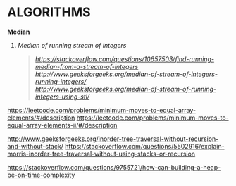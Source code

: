 # ALGORITHMS

**Median**
1. *Median of running stream of integers*
   > *https://stackoverflow.com/questions/10657503/find-running-median-from-a-stream-of-integers*
   > *http://www.geeksforgeeks.org/median-of-stream-of-integers-running-integers/*                                                     
   > *http://www.geeksforgeeks.org/median-of-stream-of-running-integers-using-stl/*

https://leetcode.com/problems/minimum-moves-to-equal-array-elements/#/description
https://leetcode.com/problems/minimum-moves-to-equal-array-elements-ii/#/description 

http://www.geeksforgeeks.org/inorder-tree-traversal-without-recursion-and-without-stack/
https://stackoverflow.com/questions/5502916/explain-morris-inorder-tree-traversal-without-using-stacks-or-recursion

https://stackoverflow.com/questions/9755721/how-can-building-a-heap-be-on-time-complexity
